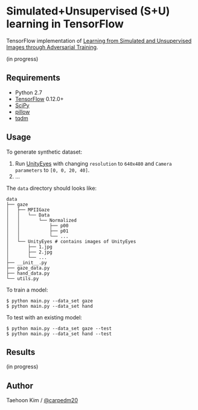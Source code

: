 # Simulated+Unsupervised (S+U) learning in TensorFlow

TensorFlow implementation of [Learning from Simulated and Unsupervised Images through Adversarial Training](https://arxiv.org/abs/1612.07828).

(in progress)


## Requirements

- Python 2.7
- [TensorFlow](https://www.tensorflow.org/) 0.12.0+
- [SciPy](http://www.scipy.org/install.html)
- [pillow](https://github.com/python-pillow/Pillow)
- [tqdm](https://github.com/tqdm/tqdm)

## Usage

To generate synthetic dataset:

1. Run [UnityEyes](http://www.cl.cam.ac.uk/research/rainbow/projects/unityeyes/) with changing `resolution` to `640x480` and `Camera parameters` to `[0, 0, 20, 40]`.
2. ...

The `data` directory should looks like:

    data
    ├── gaze
    │   ├── MPIIGaze
    │   │   └── Data
    │   │       └── Normalized
    │   │           ├── p00
    │   │           ├── p01
    │   │           └── ...
    │   └── UnityEyes # contains images of UnityEyes
    │       ├── 1.jpg
    │       ├── 2.jpg
    │       └── ...
    ├── __init__.py
    ├── gaze_data.py
    ├── hand_data.py
    └── utils.py

To train a model:

    $ python main.py --data_set gaze
    $ python main.py --data_set hand


To test with an existing model:

    $ python main.py --data_set gaze --test
    $ python main.py --data_set hand --test


## Results

(in progress)


## Author

Taehoon Kim / [@carpedm20](http://carpedm20.github.io)
